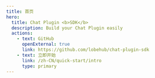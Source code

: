 ```yaml
---
title: 首页
hero:
  title: Chat Plugin <b>SDK</b>
  description: Build your Chat Plugin easily
  actions:
    - text: GitHub
      openExternal: true
      link: https://github.com/lobehub/chat-plugin-sdk
    - text: 立即开始
      link: /zh-CN/quick-start/intro
      type: primary
---
```


